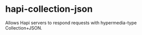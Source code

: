 # hapi-collection-json
Allows Hapi servers to respond requests with hypermedia-type Collection+JSON.
